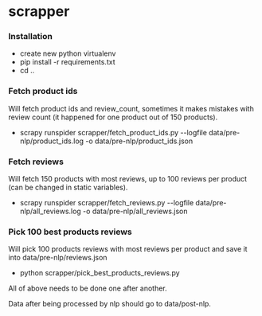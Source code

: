 # scrapper

### Installation
* create new python virtualenv
* pip install -r requirements.txt
* cd ..

### Fetch product ids

Will fetch product ids and review_count, sometimes it makes mistakes with review count 
(it happened for one product out of 150 products).
* scrapy runspider scrapper/fetch_product_ids.py --logfile data/pre-nlp/product_ids.log -o data/pre-nlp/product_ids.json
### Fetch reviews

Will fetch 150 products with most reviews, up to 100 reviews per product 
(can be changed in static variables).
* scrapy runspider scrapper/fetch_reviews.py --logfile data/pre-nlp/all_reviews.log -o data/pre-nlp/all_reviews.json

### Pick 100 best products reviews

Will pick 100 products reviews with most reviews per product 
and save it into data/pre-nlp/reviews.json
* python scrapper/pick_best_products_reviews.py 

All of above needs to be done one after another.

Data after being processed by nlp should go to data/post-nlp.